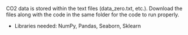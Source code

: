 
CO2 data is stored within the text files (data_zero.txt, etc.). 
Download the files along with the code in the same folder for the code to run properly. 
* Libraries needed: NumPy, Pandas, Seaborn, Sklearn
